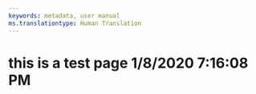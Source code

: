 ```yaml
---
keywords: metadata, user manual
ms.translationtype: Human Translation
---
```

# this is a test page 1/8/2020 7:16:08 PM